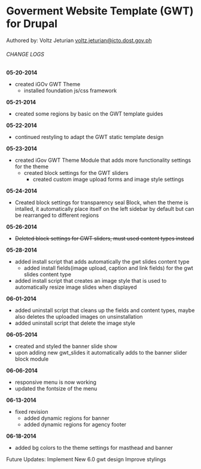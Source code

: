 # Goverment Website Template (GWT) for Drupal
Authored by: Voltz Jeturian voltz.jeturian@icto.dost.gov.ph

###### CHANGE LOGS
**05-20-2014**
- created iGOv GWT Theme
  - installed foundation js/css framework

**05-21-2014**
- created some regions by basic on the GWT template guides

**05-22-2014**
- continued restyling to adapt the GWT static template design

**05-23-2014**
- created iGov GWT Theme Module that adds more functionality settings for the theme
  - created block settings for the GWT sliders
    - created custom image upload forms and image style settings

**05-24-2014**
- Created block settings for transparency seal Block, when the theme is intalled, it automatically place itself on the left sidebar by default but can be rearranged to different regions

**05-26-2014**
- ~~Deleted block settings for GWT sliders, must used content types instead~~

**05-28-2014**
- added install script that adds automatically the gwt slides content type
  - added install fields(image upload, caption and link fields) for the gwt slides content type
- added install script that creates an image style that is used to automatically resize image slides when displayed

**06-01-2014**
- added uninstall script that cleans up the fields and content types, maybe also deletes the uploaded images on unsinstallation
- added uninstall script that delete the image style

**06-05-2014**
- created and styled the banner slide show
- upon adding new gwt_slides it automatically adds to the banner slider block module

**06-06-2014**
- responsive menu is now working
- updated the fontsize of the menu

**06-13-2014**
- fixed revision
  - added dynamic regions for banner
  - added dynamic regions for agency footer

**06-18-2014**
- added bg colors to the theme settings for masthead and banner

Future Updates:
Implement New 6.0 gwt design
Improve stylings
